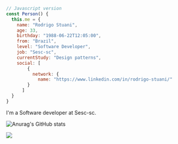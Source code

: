 ```js
// Javascript version
const Person() {
  this.me = {
    name: "Rodrigo Stuani",
    age: 33,
    birthday: "1988-06-22T12:05:00",
    from: "Brazil",
    level: "Software Developer",
    job: "Sesc-sc",
    currentStudy: "Design patterns",
    social: [
        {
          network: {
            name: "https://www.linkedin.com/in/rodrigo-stuani/"
        }
      ]
  }
}
```

I'm a Software developer at Sesc-sc.

![Anurag's GitHub stats](https://github-readme-stats.vercel.app/api?username=RodrigoStuani&count_private=true&show_icons=true&theme=dark)

<img src="https://api.segment.io/v1/pixel/track?data=e1wid3JpdGVLZXlcIjpcImxMMDNDSjgxY2ZValZpMEl2OURpTEc1OVQ4d1pvM3ZvXCIsXCJ1c2VySWRcIjpcInVzZXJfMTIzXCIsXCJldmVudFwiOlwiRW1haWwgT3BlbmVkXCIsXCJwcm9wZXJ0aWVzXCI6e1wic3ViamVjdFwiOlwiVGhlIEVsZWN0cmljIERhaWx5XCIsXCJlbWFpbFwiOlwiamFuZS5raW1AZXhhbXBsZS5jb21cIn19">
